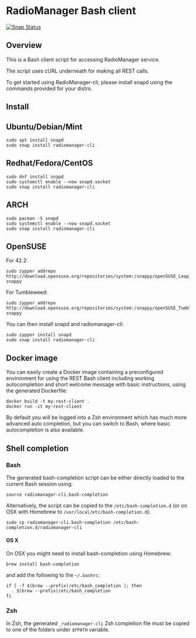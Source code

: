 # RadioManager Bash client

[![Snap Status](https://build.snapcraft.io/badge/Pluxbox/radiomanager-cli.svg)](https://build.snapcraft.io/user/Pluxbox/radiomanager-cli)

## Overview
This is a Bash client script for accessing RadioManager service.

The script uses cURL underneath for making all REST calls.

To get started using RadioManager-cli, please install snapd using the commands provided for your distro.

## Install
## Ubuntu/Debian/Mint

```shell
sudo apt install snapd
sudo snap install radiomanager-cli
```

## Redhat/Fedora/CentOS

```shell
sudo dnf install snapd
sudo systemctl enable --now snapd.socket
sudo snap install radiomanager-cli
```

## ARCH

```shell
sudo pacman -S snapd
sudo systemctl enable --now snapd.socket
sudo snap install radiomanager-cli
```

## OpenSUSE

For 42.2:
```shell
sudo zypper addrepo http://download.opensuse.org/repositories/system:/snappy/openSUSE_Leap_42.2/ snappy
```
For Tumbleweed:
```shell
sudo zypper addrepo http://download.opensuse.org/repositories/system:/snappy/openSUSE_Tumbleweed/ snappy
```
You can then install snapd and radiomanager-cli:
```shell
sudo zypper install snapd
sudo snap install radiomanager-cli
```

## Docker image
You can easily create a Docker image containing a preconfigured environment
for using the REST Bash client including working autocompletion and short
welcome message with basic instructions, using the generated Dockerfile:

```shell
docker build -t my-rest-client .
docker run -it my-rest-client
```

By default you will be logged into a Zsh environment which has much more
advanced auto completion, but you can switch to Bash, where basic autocompletion
is also available.

## Shell completion

### Bash
The generated bash-completion script can be either directly loaded to the current Bash session using:

```shell
source radiomanager-cli.bash-completion
```

Alternatively, the script can be copied to the `/etc/bash-completion.d` (or on OSX with Homebrew to `/usr/local/etc/bash-completion.d`):

```shell
sudo cp radiomanager-cli.bash-completion /etc/bash-completion.d/radiomanager-cli
```

#### OS X
On OSX you might need to install bash-completion using Homebrew:
```shell
brew install bash-completion
```
and add the following to the `~/.bashrc`:

```shell
if [ -f $(brew --prefix)/etc/bash_completion ]; then
  . $(brew --prefix)/etc/bash_completion
fi
```

### Zsh
In Zsh, the generated `_radiomanager-cli` Zsh completion file must be copied to one of the folders under `$FPATH` variable.
